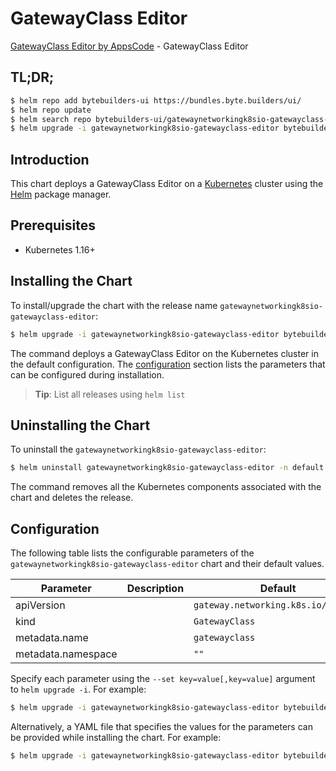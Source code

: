 # GatewayClass Editor

[GatewayClass Editor by AppsCode](https://byte.builders) - GatewayClass Editor

## TL;DR;

```bash
$ helm repo add bytebuilders-ui https://bundles.byte.builders/ui/
$ helm repo update
$ helm search repo bytebuilders-ui/gatewaynetworkingk8sio-gatewayclass-editor --version=v0.4.16
$ helm upgrade -i gatewaynetworkingk8sio-gatewayclass-editor bytebuilders-ui/gatewaynetworkingk8sio-gatewayclass-editor -n default --create-namespace --version=v0.4.16
```

## Introduction

This chart deploys a GatewayClass Editor on a [Kubernetes](http://kubernetes.io) cluster using the [Helm](https://helm.sh) package manager.

## Prerequisites

- Kubernetes 1.16+

## Installing the Chart

To install/upgrade the chart with the release name `gatewaynetworkingk8sio-gatewayclass-editor`:

```bash
$ helm upgrade -i gatewaynetworkingk8sio-gatewayclass-editor bytebuilders-ui/gatewaynetworkingk8sio-gatewayclass-editor -n default --create-namespace --version=v0.4.16
```

The command deploys a GatewayClass Editor on the Kubernetes cluster in the default configuration. The [configuration](#configuration) section lists the parameters that can be configured during installation.

> **Tip**: List all releases using `helm list`

## Uninstalling the Chart

To uninstall the `gatewaynetworkingk8sio-gatewayclass-editor`:

```bash
$ helm uninstall gatewaynetworkingk8sio-gatewayclass-editor -n default
```

The command removes all the Kubernetes components associated with the chart and deletes the release.

## Configuration

The following table lists the configurable parameters of the `gatewaynetworkingk8sio-gatewayclass-editor` chart and their default values.

|     Parameter      | Description |                    Default                     |
|--------------------|-------------|------------------------------------------------|
| apiVersion         |             | <code>gateway.networking.k8s.io/v1beta1</code> |
| kind               |             | <code>GatewayClass</code>                      |
| metadata.name      |             | <code>gatewayclass</code>                      |
| metadata.namespace |             | <code>""</code>                                |


Specify each parameter using the `--set key=value[,key=value]` argument to `helm upgrade -i`. For example:

```bash
$ helm upgrade -i gatewaynetworkingk8sio-gatewayclass-editor bytebuilders-ui/gatewaynetworkingk8sio-gatewayclass-editor -n default --create-namespace --version=v0.4.16 --set apiVersion=gateway.networking.k8s.io/v1beta1
```

Alternatively, a YAML file that specifies the values for the parameters can be provided while
installing the chart. For example:

```bash
$ helm upgrade -i gatewaynetworkingk8sio-gatewayclass-editor bytebuilders-ui/gatewaynetworkingk8sio-gatewayclass-editor -n default --create-namespace --version=v0.4.16 --values values.yaml
```
